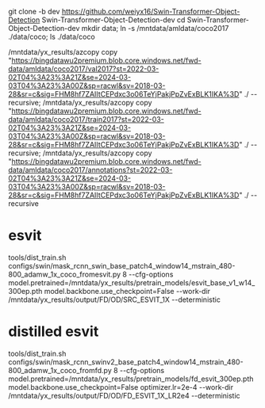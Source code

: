 
git clone -b dev https://github.com/weiyx16/Swin-Transformer-Object-Detection Swin-Transformer-Object-Detection-dev
cd Swin-Transformer-Object-Detection-dev
mkdir data; ln -s /mntdata/amldata/coco2017 ./data/coco; ls ./data/coco

/mntdata/yx_results/azcopy copy "https://bingdatawu2premium.blob.core.windows.net/fwd-data/amldata/coco2017/val2017?st=2022-03-02T04%3A23%3A21Z&se=2024-03-03T04%3A23%3A00Z&sp=racwl&sv=2018-03-28&sr=c&sig=FHM8hf7ZAIItCEPdxc3o06TeYjPakjPpZvExBLK1IKA%3D" ./ --recursive; /mntdata/yx_results/azcopy copy "https://bingdatawu2premium.blob.core.windows.net/fwd-data/amldata/coco2017/train2017?st=2022-03-02T04%3A23%3A21Z&se=2024-03-03T04%3A23%3A00Z&sp=racwl&sv=2018-03-28&sr=c&sig=FHM8hf7ZAIItCEPdxc3o06TeYjPakjPpZvExBLK1IKA%3D" ./ --recursive; /mntdata/yx_results/azcopy copy "https://bingdatawu2premium.blob.core.windows.net/fwd-data/amldata/coco2017/annotations?st=2022-03-02T04%3A23%3A21Z&se=2024-03-03T04%3A23%3A00Z&sp=racwl&sv=2018-03-28&sr=c&sig=FHM8hf7ZAIItCEPdxc3o06TeYjPakjPpZvExBLK1IKA%3D" ./ --recursive

# esvit
tools/dist_train.sh configs/swin/mask_rcnn_swin_base_patch4_window14_mstrain_480-800_adamw_1x_coco_fromesvit.py 8 --cfg-options model.pretrained=/mntdata/yx_results/pretrain_models/esvit_base_v1_w14_300ep.pth model.backbone.use_checkpoint=False --work-dir /mntdata/yx_results/output/FD/OD/SRC_ESVIT_1X  --deterministic 

# distilled esvit
tools/dist_train.sh configs/swin/mask_rcnn_swinv2_base_patch4_window14_mstrain_480-800_adamw_1x_coco_fromfd.py 8 --cfg-options model.pretrained=/mntdata/yx_results/pretrain_models/fd_esvit_300ep.pth model.backbone.use_checkpoint=False optimizer.lr=2e-4 --work-dir /mntdata/yx_results/output/FD/OD/FD_ESVIT_1X_LR2e4  --deterministic 